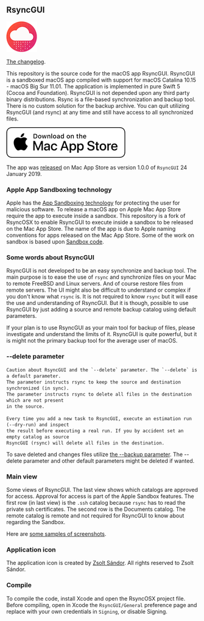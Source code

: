 ## RsyncGUI

![](icon/rsyncosx.png)

[The changelog](https://rsyncosx.netlify.app/post/rsyncguichangelog/).

This repository is the source code for the macOS app RsyncGUI. RsyncGUI is a sandboxed macOS app compiled with support for macOS Catalina 10.15 - macOS Big Sur 11.01. The application is implemented in pure Swift 5 (Cocoa and Foundation). RsyncGUI is not depended upon any third party binary distributions. Rsync is a file-based synchronization and backup tool. There is no custom solution for the backup archive. You can quit utilizing RsyncGUI (and rsync) at any time and still have access to all synchronized files.

![](icon/appstore.svg)

The app was [released](https://itunes.apple.com/us/app/rsyncgui/id1449707783?l=nb&ls=1&mt=12) on Mac App Store as version 1.0.0 of `RsyncGUI` 24 January 2019.

### Apple App Sandboxing technology

Apple has the [App Sandboxing technology](https://developer.apple.com/app-sandboxing/) for protecting the user for malicious software. To release a macOS app on Apple Mac App Store require the app to execute inside a sandbox. This repository is a fork of RsyncOSX to enable RsyncGUI to execute inside a sandbox to be released on the Mac App Store. The name of the app is due to Apple naming conventions for apps released on the Mac App Store. Some of the work on sandbox is based upon [Sandbox code](https://github.com/regexident/Sandbox).

### Some words about RsyncGUI

RsyncGUI is not developed to be an easy synchronize and backup tool. The main purpose is to ease the use of `rsync` and synchronize files on your Mac to remote FreeBSD and Linux servers. And of course restore files from remote servers. The UI might also be difficult to understand or complex if you don't know what `rsync` is. It is not required to know `rsync` but it will ease the use and understanding of RsyncGUI. But it is though, possible to use RsyncGUI by just adding a source and remote backup catalog using default parameters.

If your plan is to use RsyncGUI as your main tool for backup of files, please investigate and understand the limits of it. RsyncGUI is quite powerful, but it is might not the primary backup tool for the average user of macOS.

### --delete parameter

```
Caution about RsyncGUI and the `--delete` parameter. The `--delete` is a default parameter.
The parameter instructs rsync to keep the source and destination synchronized (in sync).
The parameter instructs rsync to delete all files in the destination which are not present
in the source.

Every time you add a new task to RsyncGUI, execute an estimation run (--dry-run) and inspect
the result before executing a real run. If you by accident set an empty catalog as source
RsyncGUI (rsync) will delete all files in the destination.
```
To save deleted and changes files utilize [the --backup parameter](https://rsyncosx.netlify.app/post/userparameters/). The --delete parameter and other default parameters might be deleted if wanted.

### Main view

Some views of RsyncGUI. The last view shows which catalogs are approved for access. Approval for access is part of the Apple Sandbox features. The first row (in last view) is the `.ssh` catalog because `rsync` has to read the private ssh certificates. The second row is the Documents catalog. The remote catalog is remote and not required for RsyncGUI to know about regarding the Sandbox.

Here are [some samples of screenshots](https://github.com/rsyncOSX/RsyncGUI/blob/master/Views/Views.md).

### Application icon

The application icon is created by [Zsolt Sándor](https://github.com/graphis). All rights reserved to Zsolt Sándor.

### Compile

To compile the code, install Xcode and open the RsyncOSX project file. Before compiling, open in Xcode the `RsyncGUI/General` preference page and replace with your own credentials in `Signing`, or disable Signing.
